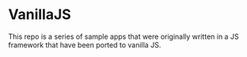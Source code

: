 VanillaJS
=========

This repo is a series of sample apps that were originally written in a JS
framework that have been ported to vanilla JS.
